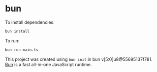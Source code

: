 # bun

To install dependencies:

```bash
bun install
```

To run:

```bash
bun run main.ts
```

This project was created using `bun init` in bun v[5:0]u8@55695137f781. [Bun](https://bun.sh) is a fast all-in-one JavaScript runtime.
